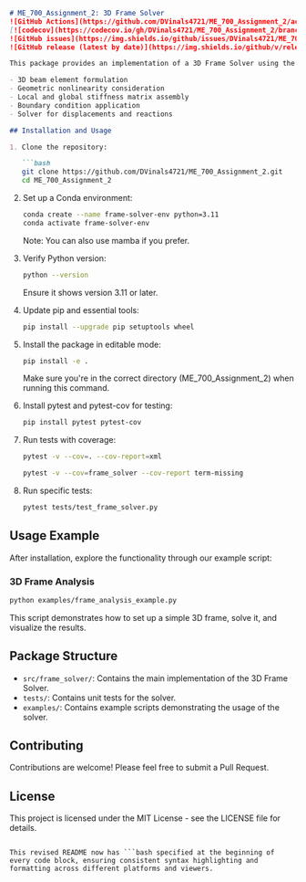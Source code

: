 
```markdown
# ME_700_Assignment_2: 3D Frame Solver
![GitHub Actions](https://github.com/DVinals4721/ME_700_Assignment_2/actions/workflows/test.yml/badge.svg)
[![codecov](https://codecov.io/gh/DVinals4721/ME_700_Assignment_2/branch/main/graph/badge.svg)](https://codecov.io/gh/DVinals4721/ME_700_Assignment_2)
![GitHub issues](https://img.shields.io/github/issues/DVinals4721/ME_700_Assignment_2)
![GitHub release (latest by date)](https://img.shields.io/github/v/release/DVinals4721/ME_700_Assignment_2)

This package provides an implementation of a 3D Frame Solver using the Direct Stiffness Method, including:

- 3D beam element formulation
- Geometric nonlinearity consideration
- Local and global stiffness matrix assembly
- Boundary condition application
- Solver for displacements and reactions

## Installation and Usage

1. Clone the repository:

   ```bash
   git clone https://github.com/DVinals4721/ME_700_Assignment_2.git
   cd ME_700_Assignment_2
   ```

2. Set up a Conda environment:

   ```bash
   conda create --name frame-solver-env python=3.11
   conda activate frame-solver-env
   ```

   Note: You can also use mamba if you prefer.

3. Verify Python version:

   ```bash
   python --version
   ```

   Ensure it shows version 3.11 or later.

4. Update pip and essential tools:

   ```bash
   pip install --upgrade pip setuptools wheel
   ```

5. Install the package in editable mode:

   ```bash
   pip install -e .
   ```

   Make sure you're in the correct directory (ME_700_Assignment_2) when running this command.

6. Install pytest and pytest-cov for testing:

   ```bash
   pip install pytest pytest-cov
   ```

7. Run tests with coverage:
   ```bash
   pytest -v --cov=. --cov-report=xml
   ```

   ```bash
   pytest -v --cov=frame_solver --cov-report term-missing
   ```

8. Run specific tests:

   ```bash
   pytest tests/test_frame_solver.py
   ```

## Usage Example

After installation, explore the functionality through our example script:

### 3D Frame Analysis

```bash
python examples/frame_analysis_example.py
```

This script demonstrates how to set up a simple 3D frame, solve it, and visualize the results.

## Package Structure

- `src/frame_solver/`: Contains the main implementation of the 3D Frame Solver.
- `tests/`: Contains unit tests for the solver.
- `examples/`: Contains example scripts demonstrating the usage of the solver.

## Contributing

Contributions are welcome! Please feel free to submit a Pull Request.

## License

This project is licensed under the MIT License - see the LICENSE file for details.
```

This revised README now has ```bash specified at the beginning of every code block, ensuring consistent syntax highlighting and formatting across different platforms and viewers.